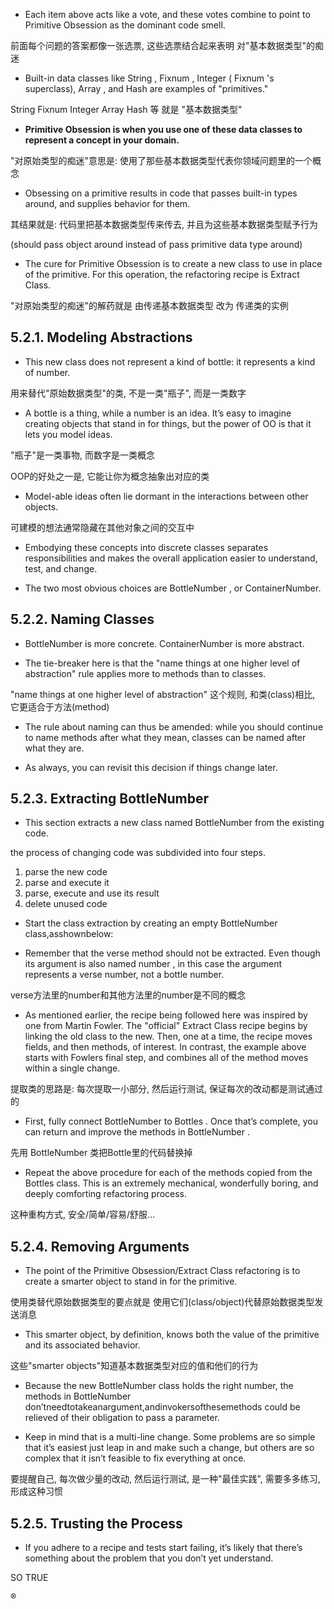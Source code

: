 + Each item above acts like a vote, and these votes combine to point to Primitive Obsession as the dominant code smell.

前面每个问题的答案都像一张选票, 这些选票结合起来表明 对"基本数据类型"的痴迷

+ Built-in data classes like String , Fixnum , Integer ( Fixnum 's superclass), Array , and Hash are examples of "primitives."

String Fixnum Integer Array Hash 等 就是 "基本数据类型"

+ **Primitive Obsession is when you use one of these data classes to represent a concept in your domain.**

"对原始类型的痴迷"意思是: 使用了那些基本数据类型代表你领域问题里的一个概念

+ Obsessing on a primitive results in code that passes built-in types around, and supplies behavior for them.

其结果就是: 代码里把基本数据类型传来传去, 并且为这些基本数据类型赋予行为

(should pass object around instead of pass primitive data type around)

+ The cure for Primitive Obsession is to create a new class to use in place of the primitive. For this operation, the refactoring recipe is Extract Class.

"对原始类型的痴迷"的解药就是 由传递基本数据类型 改为 传递类的实例

## 5.2.1. Modeling Abstractions

+ This new class does not represent a kind of bottle: it represents a kind of number.

用来替代"原始数据类型"的类, 不是一类"瓶子", 而是一类数字

+ A bottle is a thing, while a number is an idea. It’s easy to imagine creating objects that stand in for things, but the power of OO is that it lets you model ideas.

"瓶子"是一类事物, 而数字是一类概念

OOP的好处之一是, 它能让你为概念抽象出对应的类

+ Model-able ideas often lie dormant in the interactions between other objects.

可建模的想法通常隐藏在其他对象之间的交互中

+ Embodying these concepts into discrete classes separates responsibilities and makes the overall application easier to understand, test, and change.

+ The two most obvious choices are BottleNumber , or ContainerNumber.

## 5.2.2. Naming Classes

+ BottleNumber is more concrete. ContainerNumber is more abstract.

+ The tie-breaker here is that the "name things at one higher level of abstraction" rule applies more to methods than to classes.

"name things at one higher level of abstraction" 这个规则, 和类(class)相比, 它更适合于方法(method)

+ The rule about naming can thus be amended: while you should continue to name methods after what they mean, classes can be named after what they are.

+ As always, you can revisit this decision if things change later.

## 5.2.3. Extracting BottleNumber

+ This section extracts a new class named BottleNumber from the existing code.

the process of changing code was subdivided into four steps.
1. parse the new code
2. parse and execute it
3. parse, execute and use its result
4. delete unused code

+ Start the class extraction by creating an empty BottleNumber class,asshownbelow:

+ Remember that the verse method should not be extracted. Even though its argument is also named number , in this case the argument represents a verse number, not a bottle number.

verse方法里的number和其他方法里的number是不同的概念

+ As mentioned earlier, the recipe being followed here was inspired by one from Martin Fowler. The "official" Extract Class recipe begins by linking the old class to the new. Then, one at a time, the recipe moves fields, and then methods, of interest. In contrast, the example above starts with Fowlers final step, and combines all of the method moves within a single change.

提取类的思路是: 每次提取一小部分, 然后运行测试, 保证每次的改动都是测试通过的

+ First, fully connect BottleNumber to Bottles . Once that’s complete, you can return and improve the methods in BottleNumber .

先用 BottleNumber 类把Bottle里的代码替换掉

+ Repeat the above procedure for each of the methods copied from the Bottles class. This is an extremely mechanical, wonderfully boring, and deeply comforting refactoring process.

这种重构方式, 安全/简单/容易/舒服...

## 5.2.4. Removing Arguments

+ The point of the Primitive Obsession/Extract Class refactoring is to create a smarter object to stand in for the primitive.

使用类替代原始数据类型的要点就是 使用它们(class/object)代替原始数据类型发送消息

+ This smarter object, by definition, knows both the value of the primitive and its associated behavior.

这些"smarter objects"知道基本数据类型对应的值和他们的行为

+ Because the new BottleNumber class holds the right number, the methods in BottleNumber don’tneedtotakeanargument,andinvokersofthesemethods could be relieved of their obligation to pass a parameter.

+ Keep in mind that is a multi-line change. Some problems are so simple that it’s easiest just leap in and make such a change, but others are so complex that it isn’t feasible to fix everything at once.

要提醒自己, 每次做少量的改动, 然后运行测试, 是一种"最佳实践", 需要多多练习, 形成这种习惯

## 5.2.5. Trusting the Process

+  If you adhere to a recipe and tests start failing, it’s likely that there’s something about the problem that you don’t yet understand.

SO TRUE





®